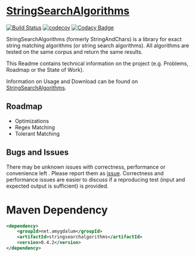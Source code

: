 [StringSearchAlgorithms](http://stringsearchalgorithms.amygdalum.net/)
===============
[![Build Status](https://api.travis-ci.org/almondtools/stringsearchalgorithms.svg)](https://travis-ci.org/almondtools/stringsearchalgorithms)
[![codecov](https://codecov.io/gh/almondtools/stringsearchalgorithms/branch/master/graph/badge.svg)](https://codecov.io/gh/almondtools/stringsearchalgorithms)
[![Codacy Badge](https://api.codacy.com/project/badge/Grade/f95ab1df5ced4bffa229ec656f9e6358)](https://www.codacy.com/project/almondtools/stringsearchalgorithms/dashboard?utm_source=github.com&utm_medium=referral&utm_content=almondtools/stringsearchalgorithms&utm_campaign=Badge_Grade_Dashboard)


StringSearchAlgorithms (formerly StringAndChars) is a library for exact string matching algorithms (or string search algorithms). All algorithms are tested on the same corpus and return the same results. 

This Readme contains technical information on the project (e.g. Problems, Roadmap or the State of Work). 

Information on Usage and Download can be found on [StringSearchAlgorithms](http://stringsearchalgorithms.amygdalum.net/). 

Roadmap
-------
- Optimizations
- Regex Matching
- Tolerant Matching

Bugs and Issues
---------------
There may be unknown issues with correctness, performance or convenience left . Please report them as [issue](https://github.com/almondtools/stringsearchalgorithms/issues). Correctness and performance issues are easier to discuss if a reproducing test (input and expected output is sufficient) is provided.  

Maven Dependency
================

```xml
<dependency>
    <groupId>net.amygdalum</groupId>
    <artifactId>stringsearchalgorithms</artifactId>
    <version>0.4.2</version>
</dependency>
```